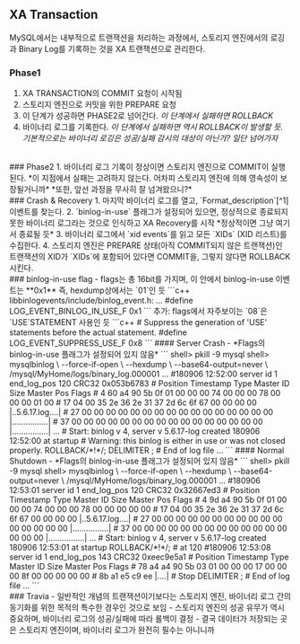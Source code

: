 ## XA Transaction

MySQL에서는 내부적으로 트랜잭션을 처리하는 과정에서, 스토리지 엔진에서의 로깅과 Binary Log를 기록하는 것을 XA 트랜잭션으로 관리한다.
<br>
### Phase1
1. XA TRANSACTION의 COMMIT 요청이 시작됨
2. 스토리지 엔진으로 커밋을 위한 PREPARE 요청
3. 이 단계가 성공하면 PHASE2로 넘어간다.
*이 단계에서 실패하면 ROLLBACK*
1. 바이너리 로그를 기록한다.
*이 단계에서 실패하면 역시 ROLLBACK이 발생할 듯. 기본적으로는 바이너리 로깅은 성공/실패 감시의 대상이 아닌가? 일단 넘어가자*
<br>
### Phase2
1. 바이너리 로그 기록이 정상이면 스토리지 엔진으로 COMMIT이 실행된다.
*이 지점에서 실패는 고려하지 않는다. 어차피 스토리지 엔진에 의해 영속성이 보장될거니까*
*또한, 앞선 과정을 무사히 잘 넘겨왔으니?*
<br>
### Crash & Recovery
1. 마지막 바이너리 로그를 열고, `Format_description`[^1] 이벤트를 찾는다.
2. `binlog-in-use` 플래그가 설정되어 있으면, 정상적으로 종료되지 못한 바이너리 로그라는 것으로 인식하고 XA Recovery를 시작
*정상적이면 그냥 여기서 종료될 듯*
3. 바이너리 로그에서 `xid events`를 읽고 모든 `XIDs` (XID 리스트)를 수집한다.
4. 스토리지 엔진은 PREPARE 상태(아직 COMMIT되지 않은 트랜잭션)인 트랜잭션의 XID가 `XIDs`에 포함되어 있다면 COMMIT을, 그렇지 않다면 ROLLBACK 시킨다.
<br>
### binlog-in-use flag
- flags는 총 16bit를 가지며, 이 안에서 binlog-in-use 이벤트는 **0x1**
즉, hexdump상에서는 `01`인 듯
```c++
libbinlogevents/include/binlog_event.h:
...
#define LOG_EVENT_BINLOG_IN_USE_F       0x1
```
추가: flags에서 자주보이는 `08`은 `USE`STATEMENT 사용인 듯
```c++
# Suppress the generation of 'USE' statements before the actual statement.
#define LOG_EVENT_SUPPRESS_USE_F    0x8
```
#### Server Crash
- *Flags의 binlog-in-use 플래그가 설정되어 있지 않음*
```
shell> pkill -9 mysql
shell> mysqlbinlog \
--force-if-open \
--hexdump \
--base64-output=never \
/mysql/MyHome/logs/binary_log.000001
...
#180906 12:52:00 server id 1  end_log_pos 120 CRC32 0x053b6783
# Position  Timestamp   Type   Master ID        Size      Master Pos    Flags
#        4 60 a4 90 5b   0f   01 00 00 00   74 00 00 00   78 00 00 00   01 00
#       17 04 00 35 2e 36 2e 31 37  2d 6c 6f 67 00 00 00 00 |..5.6.17.log....|
#       27 00 00 00 00 00 00 00 00  00 00 00 00 00 00 00 00 |................|
#       37 00 00 00 00 00 00 00 00  00 00 00 00 00 00 00 00 |................|
...
#       Start: binlog v 4, server v 5.6.17-log created 180906 12:52:00 at startup
# Warning: this binlog is either in use or was not closed properly.
ROLLBACK/*!*/;
DELIMITER ;
# End of log file
...
```
#### Normal Shutdown
- *Flags의 binlog-in-use 플래그가 설정되어 있지 않음*
```
shell> pkill -9 mysql
shell> mysqlbinlog \
--force-if-open \
--hexdump \
--base64-output=never \
/mysql/MyHome/logs/binary_log.000001
...
#180906 12:53:01 server id 1  end_log_pos 120 CRC32 0x32667ed3
# Position  Timestamp   Type   Master ID        Size      Master Pos    Flags
#        4 9d a4 90 5b   0f   01 00 00 00   74 00 00 00   78 00 00 00   00 00
#       17 04 00 35 2e 36 2e 31 37  2d 6c 6f 67 00 00 00 00 |..5.6.17.log....|
#       27 00 00 00 00 00 00 00 00  00 00 00 00 00 00 00 00 |................|
#       37 00 00 00 00 00 00 00 00  00 00 00 00 00 00 00 00 |................|
...
#       Start: binlog v 4, server v 5.6.17-log created 180906 12:53:01 at startup
ROLLBACK/*!*/;
# at 120
#180906 12:53:08 server id 1  end_log_pos 143 CRC32 0xeec9e5a1
# Position  Timestamp   Type   Master ID        Size      Master Pos    Flags
#       78 a4 a4 90 5b   03   01 00 00 00   17 00 00 00   8f 00 00 00   00 00
#       8b a1 e5 c9 ee                                      |....|
#       Stop
DELIMITER ;
# End of log file
...
```
<br>
### Travia
- 일반적인 개념의 트랜잭션이기보다는 스토리지 엔진, 바이너리 로그 간의 동기화를 위한 목적의 특수한 경우인 것으로 보임
- 스토리지 엔진의 성공 유무가 역시 중요하며, 바이너리 로그의 성공/실패에 따라 롤백이 결정
- 결국 데이터가 저장되는 곳은 스토리지 엔진이며, 바이너리 로그가 완전히 필수는 아니니까

[^1]: Format_description: 매 바이너리 로그 파일의 가장 첫 이벤트. "The first event of every binlog file is the Format_description event, which describes the server that wrote the file along with information about the contents and status of the file." [MySQL high availability 2nd edition. O'Reilly Media, p102]

